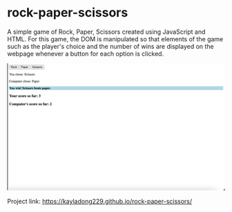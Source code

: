 # rock-paper-scissors
A simple game of Rock, Paper, Scissors created using JavaScript and HTML. For this game, the DOM is manipulated so that elements of the game such as the player's choice and the number of wins are displayed on the webpage whenever a button for each option is clicked.

![Application Preview](./assets/Screen%20Shot%202023-09-22%20at%206.31.15%20PM.png)

Project link: https://kayladong229.github.io/rock-paper-scissors/